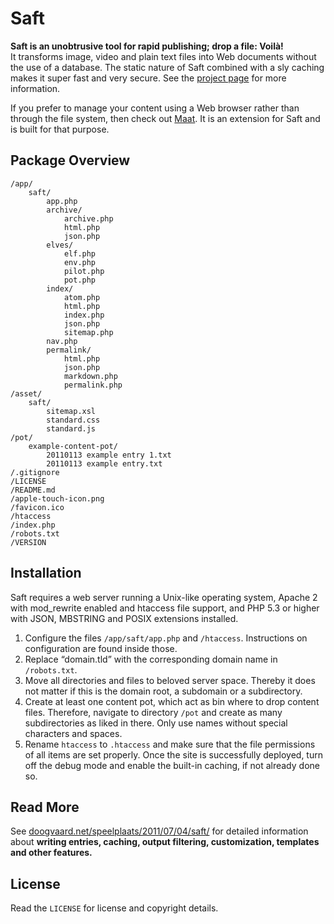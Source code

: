 Saft
====

**Saft is an unobtrusive tool for rapid publishing; drop a file: Voilà!**  
It transforms image, video and plain text files into Web documents without the use of a database. The static nature of Saft combined with a sly caching makes it super fast and very secure. See the [project page](http://doogvaard.net/speelplaats/2011/07/04/saft/) for more information.

If you prefer to manage your content using a Web browser rather than through the file system, then check out [Maat](https://github.com/bingobongo/maat). It is an extension for Saft and is built for that purpose.


Package Overview
----------------

	/app/
		saft/
			app.php
			archive/
				archive.php
				html.php
				json.php
			elves/
				elf.php
				env.php
				pilot.php
				pot.php
			index/
				atom.php
				html.php
				index.php
				json.php
				sitemap.php
			nav.php
			permalink/
				html.php
				json.php
				markdown.php
				permalink.php
	/asset/
		saft/
			sitemap.xsl
			standard.css
			standard.js
	/pot/
		example-content-pot/
			20110113 example entry 1.txt
			20110113 example entry.txt
	/.gitignore
	/LICENSE
	/README.md
	/apple-touch-icon.png
	/favicon.ico
	/htaccess
	/index.php
	/robots.txt
	/VERSION


Installation
------------

Saft requires a web server running a Unix-like operating system, Apache 2 with mod_rewrite enabled and htaccess file support, and PHP 5.3 or higher with JSON, MBSTRING and POSIX extensions installed.

1. Configure the files `/app/saft/app.php` and `/htaccess`. Instructions on configuration are found inside those.
2. Replace “domain.tld” with the corresponding domain name in `/robots.txt`.
3. Move all directories and files to beloved server space. Thereby it does not matter if this is the domain root, a subdomain or a subdirectory.
4. Create at least one content pot, which act as bin where to drop content files. Therefore, navigate to directory `/pot` and create as many subdirectories as liked in there. Only use names without special characters and spaces.
5. Rename `htaccess` to `.htaccess` and make sure that the file permissions of all items are set properly. Once the site is successfully deployed, turn off the debug mode and enable the built-in caching, if not already done so.


Read More
---------

See [doogvaard.net/speelplaats/2011/07/04/saft/](http://doogvaard.net/speelplaats/2011/07/04/saft/) for detailed information about **writing entries, caching, output filtering, customization, templates and other features.**


License
-------

Read the `LICENSE` for license and copyright details.
